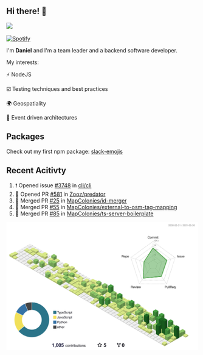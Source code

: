 ## Hi there! 👋

<p>
  <img src="https://github-readme-stats.vercel.app/api?username=syncush&theme=tokyonight">
</p>

[![Spotify](https://novatorem-rust.vercel.app/api/spotify)](https://open.spotify.com/user/syncush)

I'm **Daniel** and I'm a team leader and a backend software developer.

My interests:

⚡ NodeJS

☑️ Testing techniques and best practices

🌍 Geospatiality

🧠 Event driven architectures

## Packages
Check out my first npm package: [slack-emojis](https://www.npmjs.com/package/slack-emojis)

## Recent Acitivty
<!--START_SECTION:activity-->
1. ❗️ Opened issue [#3748](https://github.com/cli/cli/issues/3748) in [cli/cli](https://github.com/cli/cli)
2. 💪 Opened PR [#581](https://github.com/Zooz/predator/pull/581) in [Zooz/predator](https://github.com/Zooz/predator)
3. 🎉 Merged PR [#25](https://github.com/MapColonies/id-merger/pull/25) in [MapColonies/id-merger](https://github.com/MapColonies/id-merger)
4. 🎉 Merged PR [#55](https://github.com/MapColonies/external-to-osm-tag-mapping/pull/55) in [MapColonies/external-to-osm-tag-mapping](https://github.com/MapColonies/external-to-osm-tag-mapping)
5. 🎉 Merged PR [#85](https://github.com/MapColonies/ts-server-boilerplate/pull/85) in [MapColonies/ts-server-boilerplate](https://github.com/MapColonies/ts-server-boilerplate)
<!--END_SECTION:activity-->

![contrib](./profile-3d-contrib/profile-green-animate.svg)
